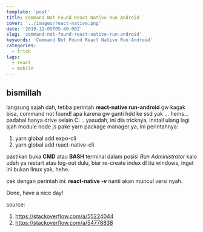 ```yaml
---
template: 'post'
title: Command Not Found React Native Run Android
cover: '../images/react-native.png'
date: '2019-12-05T05:40:00Z'
slug: 'command-not-found-react-native-run-android'
keywords: 'Command Not Found React Native Run Android'
categories:
  - trick
tags:
  - react
  - mobile
---
```


## bismillah

langsung sajah dah, tetiba perintah **react-native run-android** gw kagak bisa, command not found! apa karena gw ganti hdd ke ssd yak ... hems... padahal hanya drive selain C: .. yasudah, ini dia tricknya, install ulang lagi ajah module node js pake yarn package manager ya, ini perintahnya:

1. yarn global add expo-cli
2. yarn global add react-native-cli

pastikan buka **CMD** atau **BASH** terminal dalam posisi _Run Administrator_ kalo udah ya restart atau log-out dulu, biar re-create index dl itu windows, inget ini bukan linux yak, hehe.

cek dengan perintah ini: **react-native -v** nanti akan muncul versi nyah.

Done, have a nice day!

source:

1. https://stackoverflow.com/a/55224044
2. https://stackoverflow.com/a/54778838
